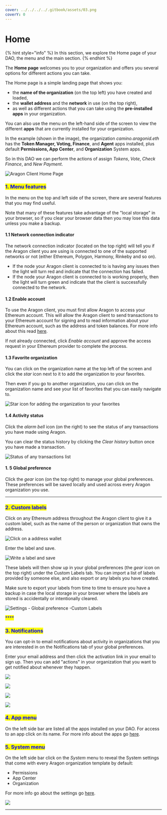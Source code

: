 ```yaml
---
cover: ../../../../.gitbook/assets/03.png
coverY: 0
---
```


# Home

{% hint style="info" %}
In this section, we explore the Home page of your DAO, the menu and the main section.
{% endhint %}



The **Home page** welcomes you to your organization and offers you several options for different actions you can take.&#x20;



The Home page is a simple landing page that shows you:

* the **name of the organization** (on the top left) you have created and loaded,&#x20;
* the **wallet address** and the **network** in use (on the top right),
* as well as different actions that you can take using the **pre-installed apps** in your organization.&#x20;

You can also use the menu on the left-hand side of the screen to view the different **apps** that are currently installed for your organization.&#x20;

In the example (shown in the image), the organization _camino.aragonid.eth_ has the **Token Manager, Voting, Finance**, and **Agent** apps installed, plus default **Permissions, App Center**, and **Organization** System apps.&#x20;

So in this DAO we can perform the actions of assign _Tokens_, _Vote_, _Check Finance_, and _New Payment_.

![Aragon Client Home Page](https://d33v4339jhl8k0.cloudfront.net/docs/assets/5c98a4fe0428633d2cf3fcf7/images/5d86746c04286364bc8f65bf/file-xfmyJqyDNO.png)

### <mark style="color:blue;">1. Menu features</mark>

In the menu on the top and left side of the screen, there are several features that you may find useful.&#x20;

Note that many of these features take advantage of the "local storage" in your browser, so if you clear your browser data then you may lose this data unless you make a backup.

#### 1.1 Network connection indicator

The network connection indicator (located on the top right) will tell you if the Aragon client you are using is connected to one of the supported networks or not (either Ethereum, Polygon, Harmony, Rinkeby and so on).&#x20;

* If the node your Aragon client is connected to is having any issues then the light will turn red and indicate that the connection has failed.&#x20;
* If the node your Aragon client is connected to is working properly, then the light will turn green and indicate that the client is successfully connected to the network.

#### 1.2 Enable account

To use the Aragon client, you must first allow Aragon to access your Ethereum account. This will allow the Aragon client to send transactions to your Ethereum account for signing and to read information about your Ethereum account, such as the address and token balances. For more info about this read [here](../../set-up-metamask/).

If not already connected, click _Enable account_ and approve the access request in your Ethereum provider to complete the process.

#### 1.3 Favorite organization

You can click on the organization name at the top left of the screen and click the _star_ icon next to it to add the organization to your favorites.&#x20;

Then even if you go to another organization, you can click on the organization name and see your list of favorites that you can easily navigate to.

![Star icon for adding the organization to your favorites](https://d33v4339jhl8k0.cloudfront.net/docs/assets/5c98a4fe0428633d2cf3fcf7/images/5d8674e82c7d3a7e9ae174a3/file-nGxht8KRpF.png)

#### 1.4 Activity status

Click the _alarm bell_ icon (on the right) to see the status of any transactions you have made using Aragon.&#x20;

You can clear the status history by clicking the _Clear history_ button once you have made a transaction.

![Status of any transactions list](https://d33v4339jhl8k0.cloudfront.net/docs/assets/5c98a4fe0428633d2cf3fcf7/images/5d8674fd2c7d3a7e9ae174a4/file-Bb4iqf37Ue.png)

#### 1. 5 Global preference

Click the _gear_ icon (on the top right) to manage your global preferences. These preferences will be saved locally and used across every Aragon organization you use.

****

### <mark style="color:blue;">**2. Custom labels**</mark>

Click on any Ethereum address throughout the Aragon client to give it a custom label, such as the name of the person or organization that owns the address.&#x20;

![Click on a address wallet](<../../../../.gitbook/assets/Schermata 2022-02-04 alle 15.20.25.png>)

Enter the label and save.

![Write a label and save](<../../../../.gitbook/assets/Schermata 2022-02-04 alle 15.19.17.png>)

These labels will then show up in your global preferences (the _gear_ icon on the top right) under the Custom Labels tab. You can import a list of labels provided by someone else, and also export or any labels you have created.&#x20;

Make sure to export your labels from time to time to ensure you have a backup in case the local storage in your browser where the labels are stored is accidentally or intentionally cleared.

![Settings - Global preference -Custom Labels](<../../../../.gitbook/assets/Schermata 2022-02-04 alle 15.26.22.png>)

<mark style="color:blue;">****</mark>

### <mark style="color:blue;">**3. Notifications**</mark>

You can opt-in to email notifications about activity in organizations that you are interested in on the Notifications tab of your global preferences.&#x20;

Enter your email address and then click the activation link in your email to sign up. Then you can add "actions" in your organization that you want to get notified about whenever they happen.

![](<../../../../.gitbook/assets/Schermata 2022-02-04 alle 15.33.22.png>)

![](<../../../../.gitbook/assets/Schermata 2022-02-04 alle 15.35.56.png>)





![](../../../../.gitbook/assets/file-gVxhisVskv.png)

![](../../../../.gitbook/assets/file-zm2zN621Oj.png)

### <mark style="color:blue;">**4. App menu**</mark>

On the left side bar are listed all the apps installed on your DAO. For access to an app click on its name. For more info about the apps go [here](what-are-apps/).

### <mark style="color:blue;">**5. System menu**</mark>

On the left side bar click on the _System_ menu to reveal the System settings that come with every Aragon organization template by default:

* Permissions
* App Center
* Organization

For more info go about the settings go [here](https://app.gitbook.com/o/3h8kxj8geKVXgyMnGbYT/s/zhQIP88M8McmSaEGSymT/\~/changes/vX8aOKfWp1bYBMHIkTj7/users/products/aragon-client/system-menu).&#x20;

![](https://d33v4339jhl8k0.cloudfront.net/docs/assets/5c98a4fe0428633d2cf3fcf7/images/5d86746c04286364bc8f65bf/file-xfmyJqyDNO.png)

****
